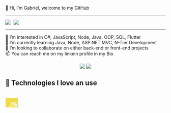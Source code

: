 👋 Hi, I’m Gabriel, welcome to my GitHub

<hr />
  <a href="mailto:aquino.coding@gmail.com">
    <img align="left" width="26px" src="http://cdn.jsdelivr.net/npm/simple-icons@v3/icons/gmail.svg" />
  </a>
  &nbsp;
    <a href="https://www.linkedin.com/in/gabrielaquinojr/">
    <img align="left" width="26px" src="https://cdn.jsdelivr.net/npm/simple-icons@3.13.0/icons/linkedin.svg" />
  </a>
 <br/>
<hr />
👀 I’m interested in C#, JavaScript, Node, Java, OOP, SQL, Flutter<br/>
🌱 I’m currently learning Java, Node, ASP.NET MVC, N-Tier Development<br/>
💞️ I’m looking to collaborate on either back-end or front-end projects<br/>
📫 You can reach me on my linkein profile in my Bio<br/>
<br/>
<div align="center">
        <a href="https://github.com/gabriel-aquino-jr"></a>
        <img src="https://github-readme-stats.vercel.app/api?username=gabriel-aquino-jr&show_icons=true&theme=gradient&include_all_commits=true&count-private=false" height="180em">
        <img src="https://github-readme-stats.vercel.app/api/top-langs/?username=gabriel-aquino-jr&layout=compact&langs_count=7&&theme=gradient" height="180em">
</div> 

## 💖 Technologies I love an use

<div style="display: inline_block"><br>
  <img align="center" alt="js" height="30" width="40" src="https://raw.githubusercontent.com/devicons/devicon/master/icons/javascript/javascript-plain.svg" />
</div>



<!---
gabriel-aquino-jr/gabriel-aquino-jr is a ✨ special ✨ repository because its `README.md` (this file) appears on your GitHub profile.
You can click the Preview link to take a look at your changes.
--->
